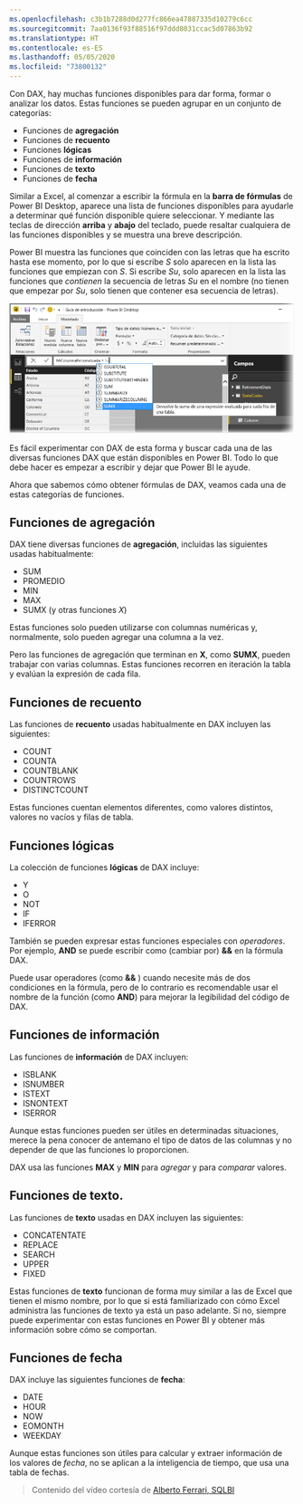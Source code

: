 ```yaml
---
ms.openlocfilehash: c3b1b7288d0d277fc866ea47887335d10279c6cc
ms.sourcegitcommit: 7aa0136f93f88516f97ddd8031ccac5d07863b92
ms.translationtype: HT
ms.contentlocale: es-ES
ms.lasthandoff: 05/05/2020
ms.locfileid: "73800132"
---
```

Con DAX, hay muchas funciones disponibles para dar forma, formar o analizar los datos. Estas funciones se pueden agrupar en un conjunto de categorías:

* Funciones de **agregación**
* Funciones de **recuento**
* Funciones **lógicas**
* Funciones de **información**
* Funciones de **texto**
* Funciones de **fecha**

Similar a Excel, al comenzar a escribir la fórmula en la **barra de fórmulas** de Power BI Desktop, aparece una lista de funciones disponibles para ayudarle a determinar qué función disponible quiere seleccionar. Y mediante las teclas de dirección **arriba** y **abajo** del teclado, puede resaltar cualquiera de las funciones disponibles y se muestra una breve descripción.

Power BI muestra las funciones que coinciden con las letras que ha escrito hasta ese momento, por lo que si escribe *S* solo aparecen en la lista las funciones que empiezan con *S*. Si escribe *Su*, solo aparecen en la lista las funciones que *contienen* la secuencia de letras *Su* en el nombre (no tienen que empezar por *Su*, solo tienen que contener esa secuencia de letras).

![](media/7-3-dax-functions/dax-functions_1.png)

Es fácil experimentar con DAX de esta forma y buscar cada una de las diversas funciones DAX que están disponibles en Power BI. Todo lo que debe hacer es empezar a escribir y dejar que Power BI le ayude.

Ahora que sabemos cómo obtener fórmulas de DAX, veamos cada una de estas categorías de funciones.

## <a name="aggregation-functions"></a>Funciones de agregación
DAX tiene diversas funciones de **agregación**, incluidas las siguientes usadas habitualmente:

* SUM
* PROMEDIO
* MIN
* MAX
* SUMX (y otras funciones *X*)

Estas funciones solo pueden utilizarse con columnas numéricas y, normalmente, solo pueden agregar una columna a la vez.

Pero las funciones de agregación que terminan en **X**, como **SUMX**, pueden trabajar con varias columnas. Estas funciones recorren en iteración la tabla y evalúan la expresión de cada fila.

## <a name="counting-functions"></a>Funciones de recuento
Las funciones de **recuento** usadas habitualmente en DAX incluyen las siguientes:

* COUNT
* COUNTA
* COUNTBLANK
* COUNTROWS
* DISTINCTCOUNT

Estas funciones cuentan elementos diferentes, como valores distintos, valores no vacíos y filas de tabla.

## <a name="logical-functions"></a>Funciones lógicas
La colección de funciones **lógicas** de DAX incluye:

* Y
* O
* NOT
* IF
* IFERROR

También se pueden expresar estas funciones especiales con *operadores*. Por ejemplo, **AND** se puede escribir como (cambiar por) **&&** en la fórmula DAX.

Puede usar operadores (como **&&** ) cuando necesite más de dos condiciones en la fórmula, pero de lo contrario es recomendable usar el nombre de la función (como **AND**) para mejorar la legibilidad del código de DAX.

## <a name="information-functions"></a>Funciones de información
Las funciones de **información** de DAX incluyen:

* ISBLANK
* ISNUMBER
* ISTEXT
* ISNONTEXT
* ISERROR

Aunque estas funciones pueden ser útiles en determinadas situaciones, merece la pena conocer de antemano el tipo de datos de las columnas y no depender de que las funciones lo proporcionen.

DAX usa las funciones **MAX** y **MIN** para *agregar* y para *comparar* valores.

## <a name="text-functions"></a>Funciones de texto.
Las funciones de **texto** usadas en DAX incluyen las siguientes:

* CONCATENTATE
* REPLACE
* SEARCH
* UPPER
* FIXED

Estas funciones de **texto** funcionan de forma muy similar a las de Excel que tienen el mismo nombre, por lo que si está familiarizado con cómo Excel administra las funciones de texto ya está un paso adelante. Si no, siempre puede experimentar con estas funciones en Power BI y obtener más información sobre cómo se comportan.

## <a name="date-functions"></a>Funciones de fecha
DAX incluye las siguientes funciones de **fecha**:

* DATE
* HOUR
* NOW
* EOMONTH
* WEEKDAY

Aunque estas funciones son útiles para calcular y extraer información de los valores de *fecha*, no se aplican a la inteligencia de tiempo, que usa una tabla de fechas.

> Contenido del vídeo cortesía de [Alberto Ferrari, SQLBI](https://www.sqlbi.com/learning-dax)
> 
> 

